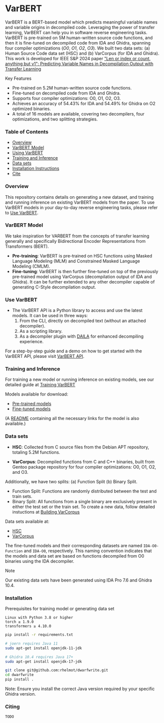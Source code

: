 # VarBERT
VarBERT is a BERT-based model which predicts meaningful variable names and variable origins in decompiled code. Leveraging the power of transfer learning, VarBERT can help you in software reverse engineering tasks. VarBERT is pre-trained on 5M human-written source code functions, and then it is fine-tuned on decompiled code from IDA and Ghidra, spanning four compiler optimizations (*O0*, *O1*, *O2*, *O3*). 
We built two data sets: (a) Human Source Code data set (HSC) and (b) VarCorpus (for IDA and Ghidra).
This work is developed for IEEE S&P 2024 paper ["Len or index or count, anything but v1": Predicting Variable Names in Decompilation Output with Transfer Learning](https://www.atipriya.com/files/papers/varbert_oakland24.pdf) 

Key Features

- Pre-trained on 5.2M human-written source code functions.
- Fine-tuned on decompiled code from IDA and Ghidra.
- Supports four compiler optimizations: O0, O1, O2, O3. 
- Achieves an accuracy of 54.43% for IDA and 54.49% for Ghidra on O2 optimized binaries.
- A total of 16 models are available, covering two decompilers, four optimizations, and two splitting strategies.

### Table of Contents
- [Overview](#overview)
- [VarBERT Model](#varbert-model)
- [Using VarBERT](#use-varbert)
- [Training and Inference](#training-and-inference)
- [Data sets](#data-sets)
- [Installation Instructions](#installation)
- [Cite](#citing)

### Overview
This repository contains details on generating a new dataset, and training and running inference on existing VarBERT models from the paper. To use VarBERT models in your day-to-day reverse engineering tasks, please refer to [Use VarBERT](#use-varbert). 


### VarBERT Model
We take inspiration for VARBERT from the concepts of transfer learning generally and specifically Bidirectional Encoder Representations from Transformers (BERT).

- **Pre-training**: VarBERT is pre-trained on HSC functions using Masked Language Modeling (MLM) and Constrained Masked Language Modeling (CMLM).
- **Fine-tuning**: VarBERT is then further fine-tuned on top of the previously pre-trained model using VarCorpus (decompilation output of IDA and Ghidra). It can be further extended to any other decompiler capable of generating C-Style decompilation output.

### Use VarBERT
- The VarBERT API is a Python library to access and use the latest models. It can be used in three ways:
    1. From the CLI, directly on decompiled text (without an attached decompiler).
    2. As a scripting library.
    3. As a decompiler plugin with [DAILA](https://github.com/mahaloz/DAILA) for enhanced decompiling experience.

For a step-by-step guide and a demo on how to get started with the VarBERT API, please visit [VarBERT API](https://github.com/binsync/varbert_api/tree/main). 

### Training and Inference
For training a new model or running inference on existing models, see our detailed guide at [Training VarBERT](./varbert/README.md)

Models available for download:
- [Pre-trained models](https://www.dropbox.com/scl/fo/anibfmk6j8xkzi4nqk55f/h?rlkey=fw6ops1q3pqvsbdy5tl00brpw&dl=0)
- [Fine-tuned models](https://www.dropbox.com/scl/fo/socl7rd5lsv926whylqpn/h?rlkey=i0x74bdipj41hys5rorflxawo&dl=0)

(A [README](https://www.dropbox.com/scl/fi/13s9z5z08u245jqdgfsdc/readme.md?rlkey=yjo33al04j1d5jrwc5pz2hhpz&dl=0) containing all the necessary links for the model is also available.)

### Data sets
- **HSC**: Collected from C source files from the Debian APT repository, totaling 5.2M functions.

- **VarCorpus**: Decompiled functions from C and C++ binaries, built from Gentoo package repository for four compiler optimizations: O0, O1, O2, and O3.

Additionally, we have two splits: (a) Function Split (b) Binary Split.
- Function Split: Functions are randomly distributed between the test and train sets.
- Binary Split: All functions from a single binary are exclusively present in either the test set or the train set.
To create a new data, follow detailed instuctions at [Building VarCorpus](./varcorpus/README.md)

Data sets available at:
- [HSC](https://www.dropbox.com/scl/fo/4cu2fmuh10c4wp7xt53tu/h?rlkey=mlsnkyed35m4rl512ipuocwtt&dl=0)
- [VarCorpus](https://www.dropbox.com/scl/fo/3thmg8xoq2ugtjwjcgjsm/h?rlkey=azgjeq513g4semc1qdi5xyroj&dl=0)


The fine-tuned models and their corresponding datasets are named `IDA-O0-Function` and `IDA-O0`, respectively. This naming convention indicates that the models and data set are based on functions decompiled from O0 binaries using the IDA decompiler.

> [!NOTE]
> Our existing data sets have been generated using IDA Pro 7.6 and Ghidra 10.4.

### Installation
Prerequisites for training model or generating data set

    Linux with Python 3.8 or higher
    torch ≥ 1.9.0
    transformers ≥ 4.10.0

```bash
pip install -r requirements.txt

# joern requires Java 11
sudo apt-get install openjdk-11-jdk

# Ghidra 10.4 requires Java 17+
sudo apt-get install openjdk-17-jdk

git clone git@github.com:rhelmot/dwarfwrite.git
cd dwarfwrite
pip install .
```
Note: Ensure you install the correct Java version required by your specific Ghidra version.


### Citing
```
TODO
```
